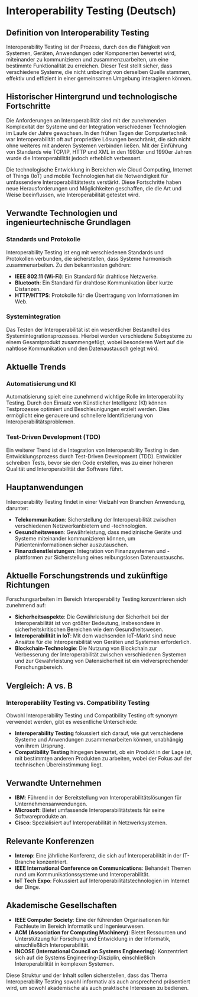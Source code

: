 # Interoperability Testing (Deutsch)

## Definition von Interoperability Testing

Interoperability Testing ist der Prozess, durch den die Fähigkeit von Systemen, Geräten, Anwendungen oder Komponenten bewertet wird, miteinander zu kommunizieren und zusammenzuarbeiten, um eine bestimmte Funktionalität zu erreichen. Dieser Test stellt sicher, dass verschiedene Systeme, die nicht unbedingt von derselben Quelle stammen, effektiv und effizient in einer gemeinsamen Umgebung interagieren können.

## Historischer Hintergrund und technologische Fortschritte

Die Anforderungen an Interoperabilität sind mit der zunehmenden Komplexität der Systeme und der Integration verschiedener Technologien im Laufe der Jahre gewachsen. In den frühen Tagen der Computertechnik war Interoperabilität oft auf proprietäre Lösungen beschränkt, die sich nicht ohne weiteres mit anderen Systemen verbinden ließen. Mit der Einführung von Standards wie TCP/IP, HTTP und XML in den 1980er und 1990er Jahren wurde die Interoperabilität jedoch erheblich verbessert.

Die technologische Entwicklung in Bereichen wie Cloud Computing, Internet of Things (IoT) und mobile Technologien hat die Notwendigkeit für umfassendere Interoperabilitätstests verstärkt. Diese Fortschritte haben neue Herausforderungen und Möglichkeiten geschaffen, die die Art und Weise beeinflussen, wie Interoperabilität getestet wird.

## Verwandte Technologien und ingenieurtechnische Grundlagen

### Standards und Protokolle

Interoperability Testing ist eng mit verschiedenen Standards und Protokollen verbunden, die sicherstellen, dass Systeme harmonisch zusammenarbeiten. Zu den bekanntesten gehören:

- **IEEE 802.11 (Wi-Fi)**: Ein Standard für drahtlose Netzwerke.
- **Bluetooth**: Ein Standard für drahtlose Kommunikation über kurze Distanzen.
- **HTTP/HTTPS**: Protokolle für die Übertragung von Informationen im Web.

### Systemintegration

Das Testen der Interoperabilität ist ein wesentlicher Bestandteil des Systemintegrationsprozesses. Hierbei werden verschiedene Subsysteme zu einem Gesamtprodukt zusammengefügt, wobei besonderen Wert auf die nahtlose Kommunikation und den Datenaustausch gelegt wird.

## Aktuelle Trends

### Automatisierung und KI

Automatisierung spielt eine zunehmend wichtige Rolle im Interoperability Testing. Durch den Einsatz von Künstlicher Intelligenz (KI) können Testprozesse optimiert und Beschleunigungen erzielt werden. Dies ermöglicht eine genauere und schnellere Identifizierung von Interoperabilitätsproblemen.

### Test-Driven Development (TDD)

Ein weiterer Trend ist die Integration von Interoperability Testing in den Entwicklungsprozess durch Test-Driven Development (TDD). Entwickler schreiben Tests, bevor sie den Code erstellen, was zu einer höheren Qualität und Interoperabilität der Software führt.

## Hauptanwendungen

Interoperability Testing findet in einer Vielzahl von Branchen Anwendung, darunter:

- **Telekommunikation**: Sicherstellung der Interoperabilität zwischen verschiedenen Netzwerkanbietern und -technologien.
- **Gesundheitswesen**: Gewährleistung, dass medizinische Geräte und Systeme miteinander kommunizieren können, um Patienteninformationen sicher auszutauschen.
- **Finanzdienstleistungen**: Integration von Finanzsystemen und -plattformen zur Sicherstellung eines reibungslosen Datenaustauschs.

## Aktuelle Forschungstrends und zukünftige Richtungen

Forschungsarbeiten im Bereich Interoperability Testing konzentrieren sich zunehmend auf:

- **Sicherheitsaspekte**: Die Gewährleistung der Sicherheit bei der Interoperabilität ist von größter Bedeutung, insbesondere in sicherheitskritischen Bereichen wie dem Gesundheitswesen.
- **Interoperabilität in IoT**: Mit dem wachsenden IoT-Markt sind neue Ansätze für die Interoperabilität von Geräten und Systemen erforderlich.
- **Blockchain-Technologie**: Die Nutzung von Blockchain zur Verbesserung der Interoperabilität zwischen verschiedenen Systemen und zur Gewährleistung von Datensicherheit ist ein vielversprechender Forschungsbereich.

## Vergleich: A vs. B

### Interoperability Testing vs. Compatibility Testing

Obwohl Interoperability Testing und Compatibility Testing oft synonym verwendet werden, gibt es wesentliche Unterschiede:

- **Interoperability Testing** fokussiert sich darauf, wie gut verschiedene Systeme und Anwendungen zusammenarbeiten können, unabhängig von ihrem Ursprung.
- **Compatibility Testing** hingegen bewertet, ob ein Produkt in der Lage ist, mit bestimmten anderen Produkten zu arbeiten, wobei der Fokus auf der technischen Übereinstimmung liegt.

## Verwandte Unternehmen

- **IBM**: Führend in der Bereitstellung von Interoperabilitätslösungen für Unternehmensanwendungen.
- **Microsoft**: Bietet umfassende Interoperabilitätstests für seine Softwareprodukte an.
- **Cisco**: Spezialisiert auf Interoperabilität in Netzwerksystemen.

## Relevante Konferenzen

- **Interop**: Eine jährliche Konferenz, die sich auf Interoperabilität in der IT-Branche konzentriert.
- **IEEE International Conference on Communications**: Behandelt Themen rund um Kommunikationssysteme und Interoperabilität.
- **IoT Tech Expo**: Fokussiert auf Interoperabilitätstechnologien im Internet der Dinge.

## Akademische Gesellschaften

- **IEEE Computer Society**: Eine der führenden Organisationen für Fachleute im Bereich Informatik und Ingenieurwesen.
- **ACM (Association for Computing Machinery)**: Bietet Ressourcen und Unterstützung für Forschung und Entwicklung in der Informatik, einschließlich Interoperabilität.
- **INCOSE (International Council on Systems Engineering)**: Konzentriert sich auf die Systems Engineering-Disziplin, einschließlich Interoperabilität in komplexen Systemen.

Diese Struktur und der Inhalt sollen sicherstellen, dass das Thema Interoperability Testing sowohl informativ als auch ansprechend präsentiert wird, um sowohl akademische als auch praktische Interessen zu bedienen.
